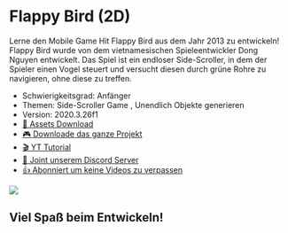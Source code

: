 # Flappy Bird (2D)

Lerne den Mobile Game Hit Flappy Bird aus dem Jahr 2013 zu entwickeln! Flappy Bird wurde von dem vietnamesischen Spieleentwickler Dong Nguyen entwickelt. Das Spiel ist ein endloser Side-Scroller, in dem der Spieler einen Vogel steuert und versucht diesen durch grüne Rohre zu navigieren, ohne diese zu treffen.

- Schwierigkeitsgrad: Anfänger
- Themen: Side-Scroller Game , Unendlich Objekte generieren 
- Version: 2020.3.26f1
- [🧰 Assets Download](https://github.com/PrezipGames/Breakout/raw/main/BreakoutPackage.unitypackage)
- [🎮 Downloade das ganze Projekt](https://github.com/PrezipGames/Breakout/archive/refs/heads/main.zip)
- [🎬 YT Tutorial](https://www.youtube.com/watch?v=MTn1LDzZnro&list=PL5ilq2JHX8N79tlLb5BinxmdcLz9ML1qJ)
- [💬 Joint unserem Discord Server](https://discord.gg/kusy4JQ4)
- [👍 Abonniert um keine Videos zu verpassen](https://www.youtube.com/@prezipgames)

![](Images/BreakoutImage.png)

## Viel Spaß beim Entwickeln!

